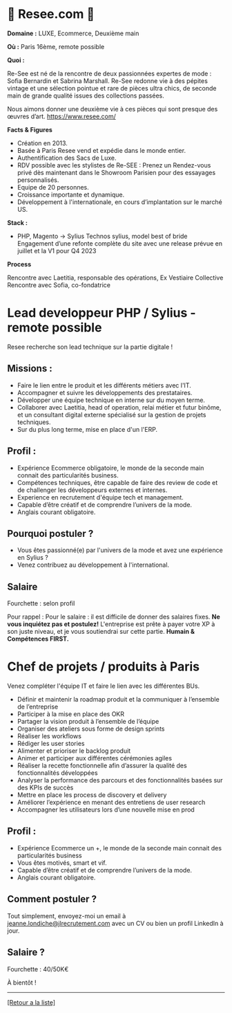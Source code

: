 # 👜 Resee.com 👜

**Domaine :** LUXE, Ecommerce, Deuxième main 

**Où :** Paris 16ème, remote possible

**Quoi :** 

Re-See est né de la rencontre de deux passionnées expertes de mode : Sofia Bernardin et Sabrina Marshall. Re-See redonne vie à des pépites vintage et une sélection pointue et rare de pièces ultra chics, de seconde main de grande qualité issues des collections passées. 

Nous aimons donner une deuxième vie à ces pièces qui sont presque des œuvres d’art.
https://www.resee.com/

**Facts & Figures**

* Création en 2013.
* Basée à Paris Resee vend et expédie dans le monde entier.
* Authentification des Sacs de Luxe.
* RDV possible avec les stylistes de Re-SEE : Prenez un Rendez-vous privé dès maintenant dans le Showroom Parisien pour des essayages personnalisés.
* Equipe de 20 personnes.
* Croissance importante et dynamique.
* Développement à l'internationale, en cours d’implantation sur le marché US.


**Stack :**

* PHP, Magento -> Sylius
Technos sylius, model best of bride
Engagement d’une refonte complète du site avec une release prévue en juillet et la V1 pour Q4 2023

**Process**

Rencontre avec Laetitia, responsable des opérations, Ex Vestiaire Collective
Rencontre avec Sofia, co-fondatrice


# Lead developpeur PHP / Sylius - remote possible

Resee recherche son lead technique sur la partie digitale ! 


## Missions : 

* Faire le lien entre le produit et les différents métiers avec l'IT. 
* Accompagner et suivre les développements des prestataires. 
* Développer une équipe technique en interne sur du moyen terme.
* Collaborer avec Laetitia, head of operation, relai métier et futur binôme, et un consultant digital externe spécialisé sur la gestion de projets techniques. 
* Sur du plus long terme, mise en place d'un l'ERP. 

## Profil : 

* Expérience Ecommerce obligatoire, le monde de la seconde main connait des particularités business.
* Compétences techniques, être capable de faire des review de code et de challenger les développeurs externes et internes.
* Experience en recrutement d'équipe tech et management.
* Capable d’être créatif et de comprendre l’univers de la mode.
* Anglais courant obligatoire.

## Pourquoi postuler ?

* Vous êtes passionné(e) par l'univers de la mode et avez une expérience en Sylius ?
* Venez contribuez au développement à l'international.

## Salaire

Fourchette : selon profil

Pour rappel : Pour le salaire : il est difficile de donner des salaires fixes. **Ne vous inquiétez pas et postulez!** L'entreprise est prête à payer votre XP à son juste niveau, et je vous soutiendrai sur cette partie. **Humain & Compétences FIRST.**


# Chef de projets / produits à Paris

Venez compléter l'équipe IT et faire le lien avec les différentes BUs.

* Définir et maintenir la roadmap produit et la communiquer à l’ensemble de l’entreprise
* Participer à la mise en place des OKR
* Partager la vision produit à l’ensemble de l’équipe
* Organiser des ateliers sous forme de design sprints
* Réaliser les workflows
* Rédiger les user stories
* Alimenter et prioriser le backlog produit
* Animer et participer aux différentes cérémonies agiles
* Réaliser la recette fonctionnelle afin d’assurer la qualité des fonctionnalités développées
* Analyser la performance des parcours et des fonctionnalités basées sur des KPIs de succès
* Mettre en place les process de discovery et delivery
* Améliorer l’expérience en menant des entretiens de user research
* Accompagner les utilisateurs lors d’une nouvelle mise en prod

## Profil : 

* Expérience Ecommerce un +, le monde de la seconde main connait des particularités business
* Vous êtes motivés, smart et vif.
* Capable d’être créatif et de comprendre l’univers de la mode.
* Anglais courant obligatoire.

## Comment postuler ?

Tout simplement, envoyez-moi un email à jeanne.londiche@jlrecrutement.com avec un CV ou bien un profil LinkedIn à jour. 

## Salaire ?

Fourchette : 40/50K€


À bientôt !


----
<a href="https://github.com/jlondiche/job-board-php/blob/master/README.md">[Retour a la liste]</a>

